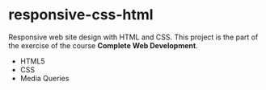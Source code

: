# responsive-css-html
Responsive web site design with HTML and CSS.
This project is the part of the exercise of the course **Complete Web Development**.

- HTML5
- CSS
- Media Queries
